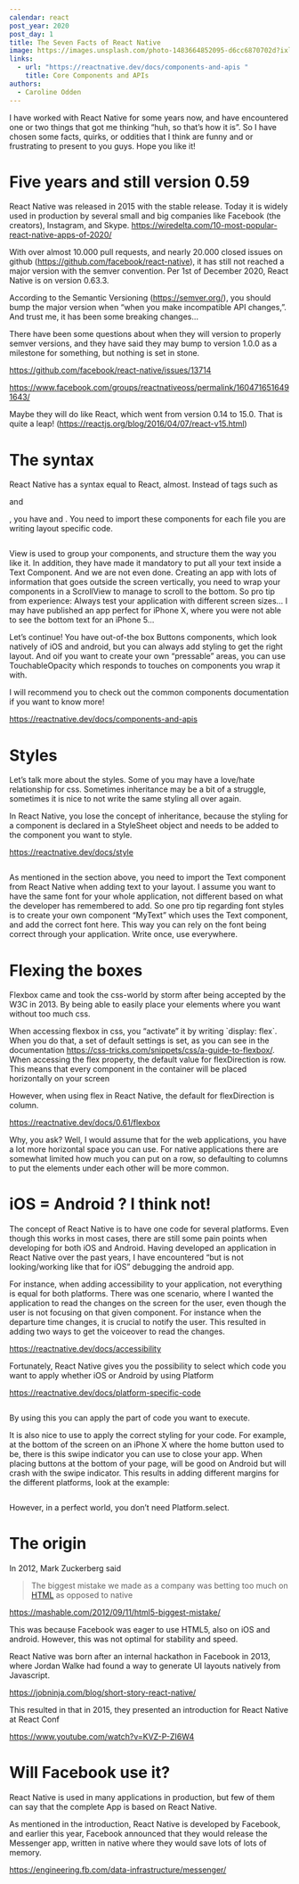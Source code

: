 ```yaml
---
calendar: react
post_year: 2020
post_day: 1
title: The Seven Facts of React Native
image: https://images.unsplash.com/photo-1483664852095-d6cc6870702d?ixlib=rb-1.2.1&ixid=eyJhcHBfaWQiOjEyMDd9&auto=format&fit=crop&w=2100&q=80
links:
  - url: "https://reactnative.dev/docs/components-and-apis "
    title: Core Components and APIs
authors:
  - Caroline Odden
---
```

I have worked with React Native for some years now, and have encountered one or two things that got me thinking “huh, so that’s how it is”. So I have chosen some facts, quirks, or oddities that I think are funny and or frustrating to present to you guys. Hope you like it!

# Five years and still version 0.59

React Native was released in 2015 with the stable release. Today it is widely used in production by several small and big companies like Facebook (the creators), Instagram, and Skype. <https://wiredelta.com/10-most-popular-react-native-apps-of-2020/>

With over almost 10.000 pull requests, and nearly 20.000 closed issues on github (<https://github.com/facebook/react-native>), it has still not reached a major version with the semver convention. Per 1st of December 2020, React Native is on version 0.63.3.

According to the Semantic Versioning (<https://semver.org/>), you should bump the major version when “when you make incompatible API changes,”. And trust me, it has been some breaking changes…

There have been some questions about when they will version to properly semver versions, and they have said they may bump to version 1.0.0 as a milestone for something, but nothing is set in stone.

<https://github.com/facebook/react-native/issues/13714>

<https://www.facebook.com/groups/reactnativeoss/permalink/1604716516491643/>

Maybe they will do like React, which went from version 0.14 to 15.0. That is quite a leap! (<https://reactjs.org/blog/2016/04/07/react-v15.html>)

# The syntax

React Native has a syntax equal to React, almost. Instead of tags such as <div> and <p>, you have <View> and <Text>. You need to import these components for each file you are writing layout specific code.

```

```

View is used to group your components, and structure them the way you like it. In addition, they have made it mandatory to put all your text inside a Text Component. And we are not even done. Creating an app with lots of information that goes outside the screen vertically, you need to wrap your components in a ScrollView to manage to scroll to the bottom. So pro tip from experience: Always test your application with different screen sizes… I may have published an app perfect for iPhone X, where you were not able to see the bottom text for an iPhone 5...

Let’s continue! You have out-of-the box Buttons components, which look natively of iOS and android, but you can always add styling to get the right layout. And oif you want to create your own “pressable” areas, you can use TouchableOpacity which responds to touches on components you wrap it with.

I will recommend you to check out the common components documentation if you want to know more!

<https://reactnative.dev/docs/components-and-apis>

# Styles

Let’s talk more about the styles. Some of you may have a love/hate relationship for css. Sometimes inheritance may be a bit of a struggle, sometimes it is nice to not write the same styling all over again.

In React Native, you lose the concept of inheritance, because the styling for a component is declared in a StyleSheet object and needs to be added to the component you want to style.

<https://reactnative.dev/docs/style>

```

```

As mentioned in the section above, you need to import the Text component from React Native when adding text to your layout. I assume you want to have the same font for your whole application, not different based on what the developer has remembered to add. So one pro tip regarding font styles is to create your own component “MyText” which uses the Text component, and add the correct font here. This way you can rely on the font being correct through your application. Write once, use everywhere.

# Flexing the boxes

Flexbox came and took the css-world by storm after being accepted by the W3C in 2013. By being able to easily place your elements where you want without too much css.

When accessing flexbox in css, you “activate” it by writing \`display: flex\`. When you do that, a set of default settings is set, as you can see in the documentation https://css-tricks.com/snippets/css/a-guide-to-flexbox/. When accessing the flex property, the default value for flexDirection is row. This means that every component in the container will be placed horizontally on your screen

However, when using flex in React Native, the default for flexDirection is column.

<https://reactnative.dev/docs/0.61/flexbox>

Why, you ask? Well, I would assume that for the web applications, you have a lot more horizontal space you can use. For native applications there are somewhat limited how much you can put on a row, so defaulting to columns to put the elements under each other will be more common.

# iOS = Android ? I think not!

The concept of React Native is to have one code for several platforms. Even though this works in most cases, there are still some pain points when developing for both iOS and Android. Having developed an application in React Native over the past years, I have encountered “but is not looking/working like that for iOS” debugging the android app.

For instance, when adding accessibility to your application, not everything is equal for both platforms. There was one scenario, where I wanted the application to read the changes on the screen for the user, even though the user is not focusing on that given component. For instance when the departure time changes, it is crucial to notify the user. This resulted in adding two ways to get the voiceover to read the changes.

<https://reactnative.dev/docs/accessibility>

Fortunately, React Native gives you the possibility to select which code you want to apply whether iOS or Android by using Platform

<https://reactnative.dev/docs/platform-specific-code>

```

```

By using this you can apply the part of code you want to execute.

It is also nice to use to apply the correct styling for your code. For example, at the bottom of the screen on an iPhone X where the home button used to be, there is this swipe indicator you can use to close your app. When placing buttons at the bottom of your page, will be good on Android but will crash with the swipe indicator. This results in adding different margins for the different platforms, look at the example:

```

```

However, in a perfect world, you don’t need Platform.select.

# The origin

In 2012, Mark Zuckerberg said

> The biggest mistake we made as a company was betting too much on [HTML](https://en.wikipedia.org/wiki/HTML) as opposed to native

<https://mashable.com/2012/09/11/html5-biggest-mistake/>

This was because Facebook was eager to use HTML5, also on iOS and android. However, this was not optimal for stability and speed.

React Native was born after an internal hackathon in Facebook in 2013, where Jordan Walke had found a way to generate UI layouts natively from Javascript.

<https://jobninja.com/blog/short-story-react-native/>

This resulted in that in 2015, they presented an introduction for React Native at React Conf

<https://www.youtube.com/watch?v=KVZ-P-ZI6W4>

# Will Facebook use it?

React Native is used in many applications in production, but few of them can say that the complete App is based on React Native.

As mentioned in the introduction, React Native is developed by Facebook, and earlier this year, Facebook announced that they would release the Messenger app, written in native where they would save lots of lots of memory.

<https://engineering.fb.com/data-infrastructure/messenger/>